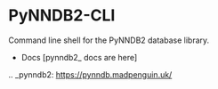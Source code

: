 # PyNNDB2-CLI

Command line shell for the PyNNDB2 database library.

* Docs [pynndb2_ docs are here]

.. _pynndb2: https://pynndb.madpenguin.uk/
